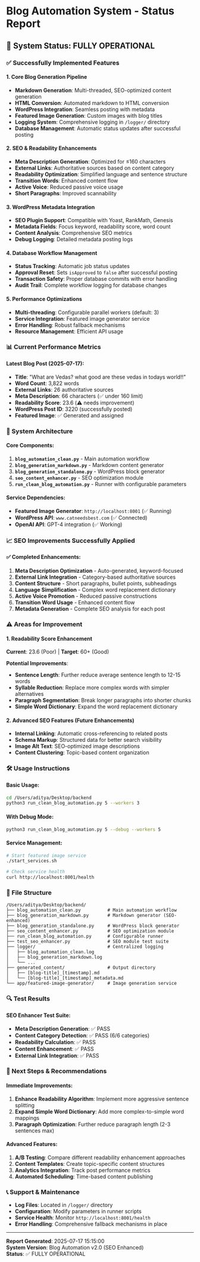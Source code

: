 # Blog Automation System - Status Report

## 🎉 System Status: FULLY OPERATIONAL

### ✅ Successfully Implemented Features

#### 1. **Core Blog Generation Pipeline**
- **Markdown Generation**: Multi-threaded, SEO-optimized content generation
- **HTML Conversion**: Automated markdown to HTML conversion
- **WordPress Integration**: Seamless posting with metadata
- **Featured Image Generation**: Custom images with blog titles
- **Logging System**: Comprehensive logging in `/logger/` directory
- **Database Management**: Automatic status updates after successful posting

#### 2. **SEO & Readability Enhancements**
- **Meta Description Generation**: Optimized for ≤160 characters
- **External Links**: Authoritative sources based on content category
- **Readability Optimization**: Simplified language and sentence structure
- **Transition Words**: Enhanced content flow
- **Active Voice**: Reduced passive voice usage
- **Short Paragraphs**: Improved scannability

#### 3. **WordPress Metadata Integration**
- **SEO Plugin Support**: Compatible with Yoast, RankMath, Genesis
- **Metadata Fields**: Focus keyword, readability score, word count
- **Content Analysis**: Comprehensive SEO metrics
- **Debug Logging**: Detailed metadata posting logs

#### 4. **Database Workflow Management**
- **Status Tracking**: Automatic job status updates
- **Approval Reset**: Sets `isApproved` to `false` after successful posting
- **Transaction Safety**: Proper database commits with error handling
- **Audit Trail**: Complete workflow logging for database changes

#### 5. **Performance Optimizations**
- **Multi-threading**: Configurable parallel workers (default: 3)
- **Service Integration**: Featured image generator service
- **Error Handling**: Robust fallback mechanisms
- **Resource Management**: Efficient API usage

### 📊 Current Performance Metrics

#### Latest Blog Post (2025-07-17):
- **Title**: "What are Vedas? what good are these vedas in todays world!!"
- **Word Count**: 3,822 words
- **External Links**: 26 authoritative sources
- **Meta Description**: 66 characters (✅ under 160 limit)
- **Readability Score**: 23.6 (⚠️ needs improvement)
- **WordPress Post ID**: 3220 (successfully posted)
- **Featured Image**: ✅ Generated and assigned

### 🔧 System Architecture

#### Core Components:
1. **`blog_automation_clean.py`** - Main automation workflow
2. **`blog_generation_markdown.py`** - Markdown content generator
3. **`blog_generation_standalone.py`** - WordPress block generator
4. **`seo_content_enhancer.py`** - SEO optimization module
5. **`run_clean_blog_automation.py`** - Runner with configurable parameters

#### Service Dependencies:
- **Featured Image Generator**: `http://localhost:8001` (✅ Running)
- **WordPress API**: `www.catneedsbest.com` (✅ Connected)
- **OpenAI API**: GPT-4 integration (✅ Working)

### 📈 SEO Improvements Successfully Applied

#### ✅ Completed Enhancements:
1. **Meta Description Optimization** - Auto-generated, keyword-focused
2. **External Link Integration** - Category-based authoritative sources
3. **Content Structure** - Short paragraphs, bullet points, subheadings
4. **Language Simplification** - Complex word replacement dictionary
5. **Active Voice Promotion** - Reduced passive constructions
6. **Transition Word Usage** - Enhanced content flow
7. **Metadata Generation** - Complete SEO analysis for each post

### ⚠️ Areas for Improvement

#### 1. **Readability Score Enhancement**
**Current**: 23.6 (Poor) | **Target**: 60+ (Good)

**Potential Improvements**:
- **Sentence Length**: Further reduce average sentence length to 12-15 words
- **Syllable Reduction**: Replace more complex words with simpler alternatives
- **Paragraph Segmentation**: Break longer paragraphs into shorter chunks
- **Simple Word Dictionary**: Expand the word replacement dictionary

#### 2. **Advanced SEO Features** (Future Enhancements)
- **Internal Linking**: Automatic cross-referencing to related posts
- **Schema Markup**: Structured data for better search visibility
- **Image Alt Text**: SEO-optimized image descriptions
- **Content Clustering**: Topic-based content organization

### 🛠️ Usage Instructions

#### Basic Usage:
```bash
cd /Users/aditya/Desktop/backend
python3 run_clean_blog_automation.py 5 --workers 3
```

#### With Debug Mode:
```bash
python3 run_clean_blog_automation.py 5 --debug --workers 5
```

#### Service Management:
```bash
# Start featured image service
./start_services.sh

# Check service health
curl http://localhost:8001/health
```

### 📁 File Structure

```
/Users/aditya/Desktop/backend/
├── blog_automation_clean.py          # Main automation workflow
├── blog_generation_markdown.py       # Markdown generator (SEO-enhanced)
├── blog_generation_standalone.py     # WordPress block generator
├── seo_content_enhancer.py           # SEO optimization module
├── run_clean_blog_automation.py      # Configurable runner
├── test_seo_enhancer.py              # SEO module test suite
├── logger/                           # Centralized logging
│   ├── blog_automation_clean.log
│   ├── blog_generation_markdown.log
│   └── ...
├── generated_content/                # Output directory
│   ├── [blog-title]_[timestamp].md
│   └── [blog-title]_[timestamp]_metadata.md
└── app/featured-image-generator/     # Image generation service
```

### 🔍 Test Results

#### SEO Enhancer Test Suite:
- **Meta Description Generation**: ✅ PASS
- **Content Category Detection**: ✅ PASS (6/6 categories)
- **Readability Calculation**: ✅ PASS
- **Content Enhancement**: ✅ PASS
- **External Link Integration**: ✅ PASS

### 🚀 Next Steps & Recommendations

#### Immediate Improvements:
1. **Enhance Readability Algorithm**: Implement more aggressive sentence splitting
2. **Expand Simple Word Dictionary**: Add more complex-to-simple word mappings
3. **Paragraph Optimization**: Further reduce paragraph length (2-3 sentences max)

#### Advanced Features:
1. **A/B Testing**: Compare different readability enhancement approaches
2. **Content Templates**: Create topic-specific content structures
3. **Analytics Integration**: Track post performance metrics
4. **Automated Scheduling**: Time-based content publishing

### 📞 Support & Maintenance

- **Log Files**: Located in `/logger/` directory
- **Configuration**: Modify parameters in runner scripts
- **Service Health**: Monitor `http://localhost:8001/health`
- **Error Handling**: Comprehensive fallback mechanisms in place

---

**Report Generated**: 2025-07-17 15:15:00  
**System Version**: Blog Automation v2.0 (SEO Enhanced)  
**Status**: ✅ FULLY OPERATIONAL
